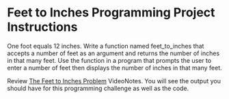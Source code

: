 # Feet to Inches Programming Project Instructions

One foot equals 12 inches. Write a function named feet_to_inches that accepts a number of feet as an argument and returns the number of inches in that many feet. Use the function in a program that prompts the user to enter a number of feet then displays the number of inches in that many feet.

Review [The Feet to Inches Problem](https://mediaplayer.pearsoncmg.com/assets/_video.true/The_Feet_To_Inches_Problem) VideoNotes. You will see the output you should have for this programming challenge as well as the code.
